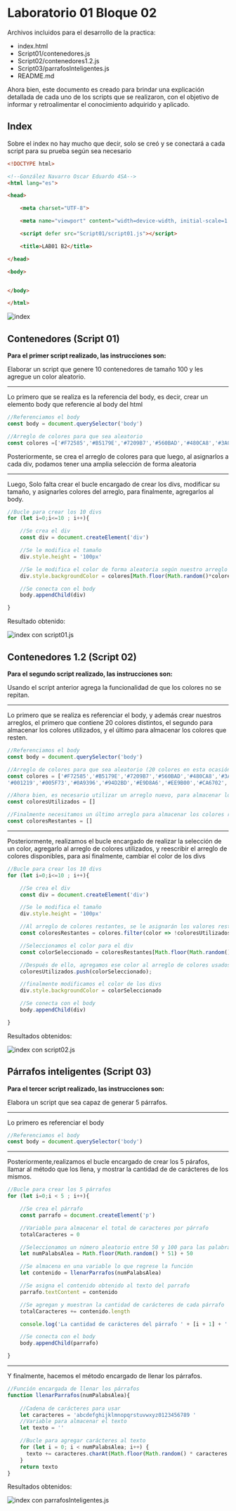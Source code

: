 <!--González Navarro Oscar Eduardo 4SA-->

<!--archivo markdown para la documentación de mis scripts-->

# Laboratorio 01 Bloque 02

Archivos incluidos para el desarrollo de la practica:

* index.html
* Script01/contenedores.js
* Script02/contenedores1.2.js
* Script03/parrafosInteligentes.js
* README.md 

Ahora bien, este documento es creado para brindar una explicación detallada de cada uno de los scripts que se realizaron, con el objetivo de informar y retroalimentar el conocimiento adquirido y aplicado.

## Index
Sobre el index no hay mucho que decir, solo se creó y se conectará a cada script para su prueba según sea necesario

```html
<!DOCTYPE html>

<!--González Navarro Oscar Eduardo 4SA-->
<html lang="es">

<head>

    <meta charset="UTF-8">

    <meta name="viewport" content="width=device-width, initial-scale=1.0">

    <script defer src="Script01/script01.js"></script>

    <title>LAB01 B2</title>

</head>

<body>


</body>

</html>
```

![index](imgs/image.png)

## Contenedores (Script 01)
**Para el primer script realizado, las instrucciones son:**

Elaborar un script que genere 10 contenedores de
tamaño 100 y les agregue un color aleatorio.

---

Lo primero que se realiza es la referencia del body, es decir, crear un elemento body que referencie al body del html

```javascript
//Referenciamos el body
const body = document.querySelector('body')

//Arreglo de colores para que sea aleatorio
const colores =['#F72585','#B5179E','#7209B7','#560BAD','#480CA8','#3A0CA3','#3F37C9','#4361EE','#4895EF','#4CC9F0']
```

Posteriormente, se crea el arreglo de colores para que luego, al asignarlos a cada div, podamos tener una amplia selección de forma aleatoria

---

Luego, Solo falta crear el bucle encargado de crear los divs, modificar su tamaño, y asignarles colores del arreglo, para finalmente, agregarlos al body.

```javascript
//Bucle para crear los 10 divs
for (let i=0;i<=10 ; i++){

    //Se crea el div
    const div = document.createElement('div')

    //Se le modifica el tamaño
    div.style.height = '100px'

    //Se le modifica el color de forma aleatoria según nuestro arreglo de colores
    div.style.backgroundColor = colores[Math.floor(Math.random()*colores.length)]

    //Se conecta con el body
    body.appendChild(div)

}
```
Resultado obtenido:

![index con script01.js](imgs/image-1.png)

## Contenedores 1.2 (Script 02)
**Para el segundo script realizado, las instrucciones son:**

Usando el script anterior agrega la funcionalidad de
que los colores no se repitan.

---

Lo primero  que se realiza es referenciar el body, y además crear nuestros arreglos, el primero que contiene 20 colores distintos, el segundo para almacenar los colores utilizados, y el último para almacenar los colores que resten.

```javascript
//Referenciamos el body
const body = document.querySelector('body')

//Arreglo de colores para que sea aleatorio (20 colores en esta ocasión)
const colores = ['#F72585','#B5179E','#7209B7','#560BAD','#480CA8','#3A0CA3','#3F37C9','#4361EE','#4895EF','#4CC9F0',
'#001219','#005F73','#0A9396','#94D2BD','#E9D8A6','#EE9B00','#CA6702','#BB3E03','#AE2012','#9B2226']

//Ahora bien, es necesario utilizar un arreglo nuevo, para almacenar los colores que ya se utilizaron
const coloresUtilizados = []

//Finalmente necesitamos un último arreglo para almacenar los colores restantes
const coloresRestantes = []

```

---

Posteriormente, realizamos el bucle encargado de realizar la selección de un color, agregarlo al arreglo de colores utilizados, y reescribir el arreglo de colores disponibles, para así finalmente, cambiar el color de los divs

```javascript
//Bucle para crear los 10 divs
for (let i=0;i<=10 ; i++){

    //Se crea el div
    const div = document.createElement('div')

    //Se le modifica el tamaño
    div.style.height = '100px'

    //Al arreglo de colores restantes, se le asignarán los valores restantes exceptuando al utilizado
    const coloresRestantes = colores.filter(color => !coloresUtilizados.includes(color));

    //Seleccionamos el color para el div
    const colorSeleccionado = coloresRestantes[Math.floor(Math.random() * coloresRestantes.length)];

    //Después de ello, agregamos ese color al arreglo de colores usados
    coloresUtilizados.push(colorSeleccionado);

    //finalmente modificamos el color de los divs
    div.style.backgroundColor = colorSeleccionado

    //Se conecta con el body
    body.appendChild(div)

}
```

Resultados obtenidos:

![index con script02.js](imgs/image-2.png)


## Párrafos inteligentes (Script 03)
**Para el tercer script realizado, las instrucciones son:**

Elabora un script que sea capaz de generar 5
párrafos.

---

Lo primero es referenciar el body

```javascript
//Referenciamos el body
const body = document.querySelector('body')
```

---

Posteriormente,realizamos el bucle encargado de crear los 5 párafos, llamar al método que los llena, y mostrar la cantidad de de carácteres de los mismos.

```javascript
//Bucle para crear los 5 párrafos
for (let i=0;i < 5 ; i++){

    //Se crea el párrafo
    const parrafo = document.createElement('p')

    //Variable para almacenar el total de caracteres por párrafo
    totalCaracteres = 0

    //Seleccionamos un número aleatorio entre 50 y 100 para las palabras
    let numPalabsAlea = Math.floor(Math.random() * 51) + 50

    //Se almacena en una variable lo que regrese la función
    let contenido = llenarParrafos(numPalabsAlea)

    //Se asigna el contenido obtenido al texto del parrafo
    parrafo.textContent = contenido

    //Se agregan y muestran la cantidad de carácteres de cada párrafo
    totalCaracteres += contenido.length

    console.log('La cantidad de carácteres del párrafo ' + [i + 1] + ' es: ' + totalCaracteres)

    //Se conecta con el body
    body.appendChild(parrafo)

}
```

---

Y finalmente, hacemos el método encargado de llenar los párrafos.

```javascript
//Función encargada de llenar los párrafos
function llenarParrafos(numPalabsAlea){
    
    //Cadena de carácteres para usar
    let caracteres = 'abcdefghijklmnopqrstuvwxyz0123456789 '
    //Variable para almacenar el texto
    let texto = ''

    //Bucle para agregar carácteres al texto
    for (let i = 0; i < numPalabsAlea; i++) {
      texto += caracteres.charAt(Math.floor(Math.random() * caracteres.length))
    }
    return texto
}
```

Resultados obtenidos:

![index con parrafosInteligentes.js](imgs/image-3.png)